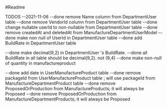 #Readme

TODOS
--2021-11-06 
--done remove Name column from DepartmentUser table
--done remove VendorId column from DepartmentUser table
--done change nullable userId to non-nullable from DepartmentUser table
--done remove createdAt and deletedAt from ManufactureDepartmentUserModel
--done make non null of UserId in DepartmentUser table
--done add BuildRate in DepartmentUser table

--done make decimal(9,2) in DepartmentUser 's BuildRate. 
--done all BuildRate in all table should be decimal(9,2). not (9,4)
--done make non-null of quantity in manufactureproduct

--done add date in UserManufactureProduct table 
--done remove packageId from UserManufactureProduct table ; will use packageId from ManufactureDepartmentProduct table
--done remove ProposedOrProduction from ManufactureProducts; it will always be Proposed
--done remove ProposedOrProduction from ManufactureDepartmentProducts; it will always be Proposed

